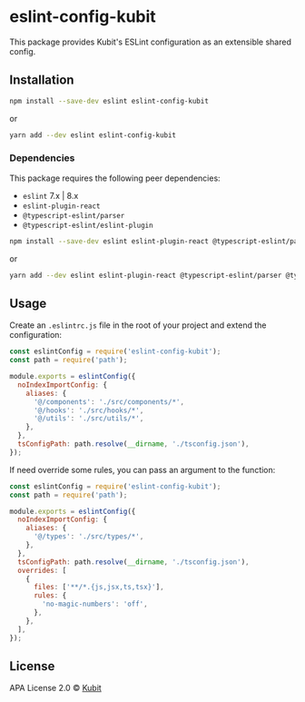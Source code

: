 # eslint-config-kubit

This package provides Kubit's ESLint configuration as an extensible shared config.

## Installation

```bash
npm install --save-dev eslint eslint-config-kubit
```

or

```bash
yarn add --dev eslint eslint-config-kubit
```

### Dependencies

This package requires the following peer dependencies:

- `eslint` 7.x | 8.x
- `eslint-plugin-react`
- `@typescript-eslint/parser`
- `@typescript-eslint/eslint-plugin`

```bash
npm install --save-dev eslint eslint-plugin-react @typescript-eslint/parser @typescript-eslint/eslint-plugin
```

or

```bash
yarn add --dev eslint eslint-plugin-react @typescript-eslint/parser @typescript-eslint/eslint-plugin
```

## Usage

Create an `.eslintrc.js` file in the root of your project and extend the configuration:

```js
const eslintConfig = require('eslint-config-kubit');
const path = require('path');

module.exports = eslintConfig({
  noIndexImportConfig: {
    aliases: {
      '@/components': './src/components/*',
      '@/hooks': './src/hooks/*',
      '@/utils': './src/utils/*',
    },
  },
  tsConfigPath: path.resolve(__dirname, './tsconfig.json'),
});
```

If need override some rules, you can pass an argument to the function:

```js
const eslintConfig = require('eslint-config-kubit');
const path = require('path');

module.exports = eslintConfig({
  noIndexImportConfig: {
    aliases: {
      '@/types': './src/types/*',
    },
  },
  tsConfigPath: path.resolve(__dirname, './tsconfig.json'),
  overrides: [
    {
      files: ['**/*.{js,jsx,ts,tsx}'],
      rules: {
        'no-magic-numbers': 'off',
      },
    },
  ],
});
```

## License

APA License 2.0 © [Kubit](https://kubit-ui.com)
